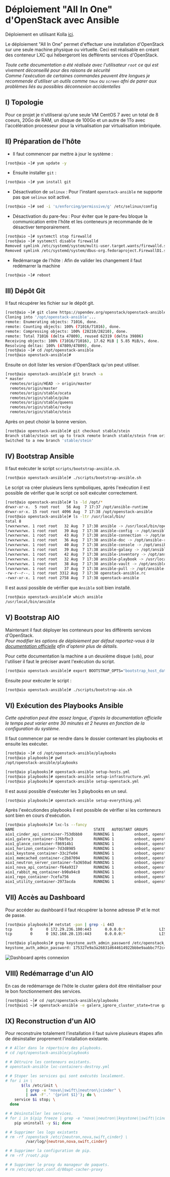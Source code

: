 # Déploiement "All In One" d'OpenStack avec Ansible

Déploiement en utilisant Kolla [ici](./kolla.md).

Le déploiement "All In One" permet d'effectuer une installation d'OpenStack sur une seule machine physique ou virtuelle. Ceci est réalisable en créant des conteneur LXC qui hébergeront les defférents services d'OpenStack.

_Toute cette documentation a été réalisée avec l'utilisateur `root` ce qui est vivement déconseillé pour des raisons de sécurité_\
_Comme l'exécution de certaines commandes peuvent être longues je recommende d'utiliser un outils comme `tmux` ou `screen` afni de parer aux problèmes liés au possibles déconnexion accidentelles_

## I) Topologie

Pour ce projet je n'utiliserai qu'une seule VM CentOS 7 avec un total de 8 coeurs, 20Go de RAM, un disque de 100Go et un autre de 1To avec l'accélération processeur pour la virtualisation par virtualisation imbriquée.

## II) Préparation de l'hôte

* Il faut commencer par mettre à jour le système :

```bash
[root@aio ~]# yum update -y
```

* Ensuite installer `git` :

```bash
[root@aio ~]# yum install git
```

* Désactivation de `selinux` :
Pour l'instant `openstack-ansible` ne supporte pas que `selinux` soit activé.

```bash
[root@aio ~]# sed -i 's/enforcing/permissive/g' /etc/selinux/config
```

* Désactivation du pare-feu :
Pour éviter que le pare-feu bloque la communication entre l'hôte et les conteneurs je recommande de le désactiver temporairement.

```bash
[root@aio ~]# systemctl stop firewalld
[root@aio ~]# systemctl disable firewalld
Removed symlink /etc/systemd/system/multi-user.target.wants/firewalld.service.
Removed symlink /etc/systemd/system/dbus-org.fedoraproject.FirewallD1.service.
```

* Redémarrage de l'hôte :
Afin de valider les changement il faut redémarrer la machine

```bash
[root@aio ~]# reboot
```

## III) Dépôt Git

Il faut récupérer les fichier sur le dépôt git.

```bash
[root@aio ~]# git clone https://opendev.org/openstack/openstack-ansible /opt/openstack-ansible
Cloning into '/opt/openstack-ansible'...
remote: Enumerating objects: 71016, done.
remote: Counting objects: 100% (71016/71016), done.
remote: Compressing objects: 100% (28210/28210), done.
remote: Total 71016 (delta 47809), reused 62319 (delta 39806)
Receiving objects: 100% (71016/71016), 17.62 MiB | 5.85 MiB/s, done.
Resolving deltas: 100% (47809/47809), done.
[root@aio ~]# cd /opt/openstack-ansible
[root@aio openstack-ansible]#
```

Ensuite on doit lister les version d'OpenStack qu'on peut utiliser.

```bash
[root@aio openstack-ansible]# git branch -a
* master
  remotes/origin/HEAD -> origin/master
  remotes/origin/master
  remotes/origin/stable/ocata
  remotes/origin/stable/pike
  remotes/origin/stable/queens
  remotes/origin/stable/rocky
  remotes/origin/stable/stein
```

Après on peut choisir la bonne version.

```bash
[root@aio openstack-ansible]# git checkout stable/stein
Branch stable/stein set up to track remote branch stable/stein from origin.
Switched to a new branch 'stable/stein'
```

## IV) Bootstrap Ansible

Il faut exécuter le script `scripts/bootstrap-ansible.sh`.

```bash
[root@aio openstack-ansible]# ./scripts/bootstrap-ansible.sh
```

Le script va créer plusieurs liens symboliques, après l'exécution il est possible de vérifier que le script ce soit exécuter correctement.

```bash
[root@aio openstack-ansible]# ls -ld /opt/*
drwxr-xr-x.  5 root root   56 Aug  7 17:37 /opt/ansible-runtime
drwxr-xr-x. 15 root root 4096 Aug  7 17:38 /opt/openstack-ansible
[root@aio openstack-ansible]# ls -ltr /usr/local/bin/
total 8
lrwxrwxrwx. 1 root root   32 Aug  7 17:38 ansible -> /usr/local/bin/openstack-ansible
lrwxrwxrwx. 1 root root   39 Aug  7 17:38 ansible-config -> /opt/ansible-runtime/bin/ansible-config
lrwxrwxrwx. 1 root root   43 Aug  7 17:38 ansible-connection -> /opt/ansible-runtime/bin/ansible-connection
lrwxrwxrwx. 1 root root   36 Aug  7 17:38 ansible-doc -> /opt/ansible-runtime/bin/ansible-doc
lrwxrwxrwx. 1 root root   40 Aug  7 17:38 ansible-console -> /opt/ansible-runtime/bin/ansible-console
lrwxrwxrwx. 1 root root   39 Aug  7 17:38 ansible-galaxy -> /opt/ansible-runtime/bin/ansible-galaxy
lrwxrwxrwx. 1 root root   42 Aug  7 17:38 ansible-inventory -> /opt/ansible-runtime/bin/ansible-inventory
lrwxrwxrwx. 1 root root   32 Aug  7 17:38 ansible-playbook -> /usr/local/bin/openstack-ansible
lrwxrwxrwx. 1 root root   38 Aug  7 17:38 ansible-vault -> /opt/ansible-runtime/bin/ansible-vault
lrwxrwxrwx. 1 root root   37 Aug  7 17:38 ansible-pull -> /opt/ansible-runtime/bin/ansible-pull
-rw-r--r--. 1 root root 3312 Aug  7 17:38 openstack-ansible.rc
-rwxr-xr-x. 1 root root 2758 Aug  7 17:38 openstack-ansible
```

Il est aussi possible de vérifier que `Ansible` soit bien installé.

```bash
[root@aio openstack-ansible]# which ansible
/usr/local/bin/ansible
```

## V) Bootstrap AIO

Maintenant il faut déployer les conteneurs pour les différents services d'OpenStack.\
_Pour modifier les options de déploiement par défaut reportez-vous à la [documentation officielle](https://docs.openstack.org/openstack-ansible/latest/user/aio/quickstart.html#bootstrap-the-aio-configuration) afin d'optenir plus de détails._

Pour cette documentation la machine a un deuxième disque (`sdb`), pour l'utiliser il faut le préciser avant l'exécution du script.

```bash
[root@aio openstack-ansible]# export BOOTSTRAP_OPTS="bootstrap_host_data_disk_device=sdb"
```

Ensuite pour exécuter le script :

```bash
[root@aio openstack-ansible]# ./scripts/bootstrap-aio.sh
```

## VI) Exécution des Playbooks Ansible

_Cette opération peut être assez longue, d'après la documentation officielle le temps peut varier entre 30 minutes et 2 heures en fonction de la configuration du système._

Il faut commencer par se rendre dans le dossier contenant les playbooks et ensuite les exécuter.

```bash
[root@aio ~]# cd /opt/openstack-ansible/playbooks
[root@aio playbooks]# pwd
/opt/openstack-ansible/playbooks
```

```bash
[root@aio playbooks]# openstack-ansible setup-hosts.yml
[root@aio playbooks]# openstack-ansible setup-infrastructure.yml
[root@aio playbooks]# openstack-ansible setup-openstack.yml
```

Il est aussi possible d'exécuter les 3 playbooks en un seul.

```bash
[root@aio playbooks]# openstack-ansible setup-everything.yml
```

Après l'exécutiondes playbooks il est possible de vérifier si les conteneurs sont bien en cours d'exécution.

```bash
[root@aio playbooks]# lxc-ls --fancy
NAME                                   STATE   AUTOSTART GROUPS            IPV4
aio1_cinder_api_container-753dbbb0     RUNNING 1         onboot, openstack 10.255.255.140, 172.29.237.57, 172.29.246.97
aio1_galera_container-176bfbc3         RUNNING 1         onboot, openstack 10.255.255.4, 172.29.237.72
aio1_glance_container-f86914b1         RUNNING 1         onboot, openstack 10.255.255.119, 172.29.237.10, 172.29.246.217
aio1_horizon_container-7d3d8985        RUNNING 1         onboot, openstack 10.255.255.103, 172.29.239.117
aio1_keystone_container-33c2fe04       RUNNING 1         onboot, openstack 10.255.255.79, 172.29.236.86
aio1_memcached_container-c2b87094      RUNNING 1         onboot, openstack 10.255.255.73, 172.29.237.126
aio1_neutron_server_container-fa3650ad RUNNING 1         onboot, openstack 10.255.255.185, 172.29.238.98
aio1_nova_api_container-f64a9317       RUNNING 1         onboot, openstack 10.255.255.105, 172.29.239.37
aio1_rabbit_mq_container-b90a94c8      RUNNING 1         onboot, openstack 10.255.255.72, 172.29.238.46
aio1_repo_container-7cefa756           RUNNING 1         onboot, openstack 10.255.255.165, 172.29.237.200
aio1_utility_container-2973acda        RUNNING 1         onboot, openstack 10.255.255.132, 172.29.238.99
```

## VII) Accès au Dashboard

Pour accéder au dashboard il faut récupérer la bonne adresse IP et le mot de passe.

```bash
[root@aio playbooks]# netstat -pan | grep -i 443
tcp        0      0 172.29.236.100:443      0.0.0.0:*               LISTEN      1458/haproxy
tcp        0      0 192.168.20.135:443      0.0.0.0:*               LISTEN      1458/haproxy
```

```bash
[root@aio playbooks]# grep keystone_auth_admin_password /etc/openstack_deploy/user_secrets.yml
keystone_auth_admin_password: 175327e9a3a26831d644614922bbbe9aabbc7f2c435965e237

```

![Dashboard après connexion](./dashboard-aio.png)

## VIII) Redémarrage d'un AIO

En cas de redémarrage de l'hôte le cluster galera doit être réinitialiser pour le bon fonctionnement des services.

```bash
[root@aio1 ~]# cd /opt/openstack-ansible/playbooks
[root@aio1 ~]# openstack-ansible -e galera_ignore_cluster_state=true galera-install.yml
```

## IX) Reconstruction d'un AIO

Pour reconstruire totalement l'installation il faut suivre plusieurs étapes afin de désinstaller proprement l'installation existante.

```bash
# # Aller dans le répertoire des playbooks.
# cd /opt/openstack-ansible/playbooks

# # Détruire les conteneurs existants.
# openstack-ansible lxc-containers-destroy.yml

# # Stoper les services qui sont exécutés localement.
# for i in \
       $(ls /etc/init \
         | grep -e "nova\|swift\|neutron\|cinder" \
         | awk -F'.' '{print $1}'); do \
    service $i stop; \
  done

# # Désinstaller les services.
# for i in $(pip freeze | grep -e "nova\|neutron\|keystone\|swift\|cinder"); do \
    pip uninstall -y $i; done

# # Supprimer les logs existants
# rm -rf /openstack /etc/{neutron,nova,swift,cinder} \
         /var/log/{neutron,nova,swift,cinder}

# # Supprimer la configuration de pip.
# rm -rf /root/.pip

# # Supprimer le proxy du manageur de paquets.
# rm /etc/apt/apt.conf.d/00apt-cacher-proxy
```
